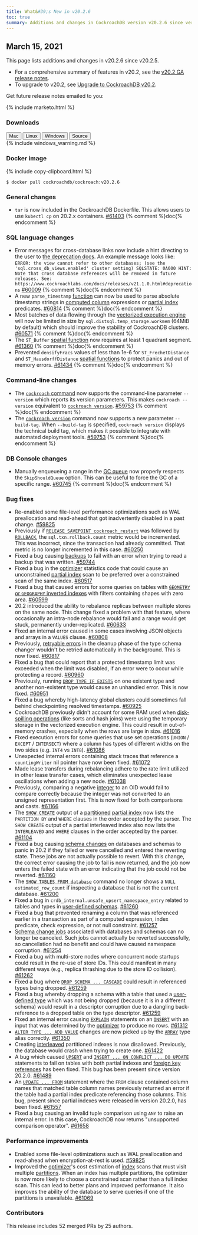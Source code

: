 ```yaml
---
title: What&#39;s New in v20.2.6
toc: true
summary: Additions and changes in CockroachDB version v20.2.6 since version v20.2.5
---
```


## March 15, 2021

This page lists additions and changes in v20.2.6 since v20.2.5.

- For a comprehensive summary of features in v20.2, see the [v20.2 GA release notes](v20.2.0.html).
- To upgrade to v20.2, see [Upgrade to CockroachDB v20.2](../v20.2/upgrade-cockroach-version.html).

Get future release notes emailed to you:

{% include marketo.html %}


### Downloads

<div id="os-tabs" class="clearfix">
    <a href="https://binaries.cockroachdb.com/cockroach-v20.2.6.darwin-10.9-amd64.tgz"><button id="mac" data-eventcategory="mac-binary-release-notes">Mac</button></a>
    <a href="https://binaries.cockroachdb.com/cockroach-v20.2.6.linux-amd64.tgz"><button id="linux" data-eventcategory="linux-binary-release-notes">Linux</button></a>
    <a href="https://binaries.cockroachdb.com/cockroach-v20.2.6.windows-6.2-amd64.zip"><button id="windows" data-eventcategory="windows-binary-release-notes" data-scope="windows">Windows</button></a>
    <a href="https://binaries.cockroachdb.com/cockroach-v20.2.6.src.tgz"><button id="source" data-eventcategory="source-release-notes">Source</button></a>
</div>

<section class="filter-content" data-scope="windows">
{% include windows_warning.md %}
</section>

### Docker image

{% include copy-clipboard.html %}
~~~shell
$ docker pull cockroachdb/cockroach:v20.2.6
~~~

### General changes

- `tar` is now included in the CockroachDB Dockerfile. This allows users to use `kubectl cp` on 20.2.x containers. [#61403][#61403] {% comment %}doc{% endcomment %}

### SQL language changes

- Error messages for cross-database links now include a hint directing to the user to [the deprecation docs](v20.2.0.html#deprecations). An example message looks like:  `ERROR: the view cannot refer to other databases; (see the 'sql.cross_db_views.enabled' cluster setting) SQLSTATE: 0A000 HINT: Note that cross database references will be removed in future releases. See: https://www.cockroachlabs.com/docs/releases/v21.1.0.html#deprecations` [#60009][#60009] {% comment %}doc{% endcomment %}
- A new `parse_timestamp` [function](../v20.2/functions-and-operators.html) can now be used to parse absolute timestamp strings in [computed column](../v20.2/computed-columns.html) expressions or [partial index](../v20.2/partial-indexes.html) predicates. [#60814][#60814] {% comment %}doc{% endcomment %}
- Most batches of data flowing through the [vectorized execution engine](../v20.2/vectorized-execution.html) will now be limited in size by `sql.distsql.temp_storage.workmem` (64MiB by default) which should improve the stability of CockroachDB clusters. [#60571][#60571] {% comment %}doc{% endcomment %}
- The `ST_Buffer` [spatial function](../v20.2/functions-and-operators.html#spatial-functions) now requires at least 1 quadrant segment. [#61360][#61360] {% comment %}doc{% endcomment %}
- Prevented `densifyFracs` values of less than 1e-6 for `ST_FrechetDistance` and `ST_HausdorffDistance` [spatial functions](../v20.2/functions-and-operators.html#spatial-functions) to protect panics and out of memory errors. [#61434][#61434] {% comment %}doc{% endcomment %}

### Command-line changes

- The [`cockroach` command](../v20.2/cockroach-commands.html) now supports the command-line parameter `--version` which reports its version parameters. This makes `cockroach --version` equivalent to [`cockroach version`](../v20.2/cockroach-version.html). [#59753][#59753] {% comment %}doc{% endcomment %}
- The [`cockroach version`](../v20.2/cockroach-version.html) command now supports a new parameter `--build-tag`. When `--build-tag` is specified, `cockroach version` displays the technical build tag, which makes it possible to integrate with automated deployment tools. [#59753][#59753] {% comment %}doc{% endcomment %}

### DB Console changes

- Manually enqueueing a range in the [GC queue](../v20.2/architecture/storage-layer.html#garbage-collection) now properly respects the `SkipShouldQueue` option. This can be useful to force the GC of a specific range. [#60745][#60745] {% comment %}doc{% endcomment %}

### Bug fixes

- Re-enabled some file-level performance optimizations such as WAL preallocation and read-ahead that got inadvertently disabled in a past change. [#59825][#59825]
- Previously if [`RELEASE SAVEPOINT cockroach_restart`](../v20.2/savepoint.html) was followed by [`ROLLBACK`](../v20.2/rollback-transaction.html), the `sql.txn.rollback.count` metric would be incremented. This was incorrect, since the transaction had already committed. That metric is no longer incremented in this case. [#60250][#60250]
- Fixed a bug causing [backups](../v20.2/backup.html) to fail with an error when trying to read a backup that was written. [#59744][#59744]
- Fixed a bug in the [optimizer](../v20.2/cost-based-optimizer.html) statistics code that could cause an unconstrained [partial index](../v20.2/partial-indexes.html) scan to be preferred over a constrained scan of the same index. [#60517][#60517]
- Fixed a bug that caused errors for some queries on tables with [`GEOMETRY` or `GEOGRAPHY` inverted indexes](../v20.2/spatial-indexes.html) with filters containing shapes with zero area. [#60599][#60599]
- 20.2 introduced the ability to rebalance replicas between multiple stores on the same node. This change fixed a problem with that feature, where occasionally an intra-node rebalance would fail and a range would get stuck, permanently under-replicated. [#60633][#60633]
- Fixed an internal error caused in some cases involving JSON objects and arrays in a `VALUES` clause. [#60808][#60808]
- Previously, [retryable errors](../v20.2/transaction-retry-error-reference.html) in the cleanup phase of the type schema changer wouldn't be retried automatically in the background. This is now fixed. [#60817][#60817]
- Fixed a bug that could report that a protected timestamp limit was exceeded when the limit was disabled, if an error were to occur while protecting a record. [#60960][#60960]
- Previously, running [`DROP TYPE IF EXISTS`](../v20.2/drop-type.html) on one existent type and another non-existent type would cause an unhandled error. This is now fixed. [#60951][#60951]
- Fixed a bug whereby high-latency global clusters could sometimes fall behind checkpointing resolved timestamps. [#60925][#60925]
- CockroachDB previously didn't account for some RAM used when [disk-spilling operations](../v20.2/vectorized-execution.html#disk-spilling-operations) (like sorts and hash joins) were using the temporary storage in the vectorized execution engine. This could result in out-of-memory crashes, especially when the rows are large in size. [#61016][#61016]
- Fixed execution errors for some queries that use set operations (`UNION` / `EXCEPT` / `INTERSECT`) where a column has types of different widths on the two sides (e.g. `INT4` vs `INT8`). [#61086][#61086]
- Unexpected internal errors containing stack traces that reference a `countingWriter` nil pointer have now been fixed. [#61072][#61072]
- Made lease transfers during rebalancing adhere to the rate limit utilized in other lease transfer cases, which eliminates unexpected lease oscillations when adding a new node. [#61038][#61038]
- Previously, comparing a negative [integer](../v20.2/int.html) to an OID would fail to compare correctly because the integer was not converted to an unsigned representation first. This is now fixed for both comparisons and casts. [#61166][#61166]
- The [`SHOW CREATE`](../v20.2/show-create.html) output of a [partitioned](../v20.2/partition-by.html) [partial index](../v20.2/partial-indexes.html) now lists the `PARTITION BY` and `WHERE` clauses in the order accepted by the parser. The `SHOW CREATE` output of a partial interleaved index also now lists the `INTERLEAVED` and `WHERE` clauses in the order accepted by the parser. [#61104][#61104]
- Fixed a bug causing [schema changes](../v20.2/online-schema-changes.html) on databases and schemas to panic in 20.2 if they failed or were cancelled and entered the reverting state. These jobs are not actually possible to revert. With this change, the correct error causing the job to fail is now returned, and the job now enters the failed state with an error indicating that the job could not be reverted. [#61160][#61160]
- The [`SHOW TABLES FROM database`](../v20.2/show-tables.html) command no longer shows a `NULL estimated_row_count` if inspecting a database that is not the current database. [#61200][#61200]
- Fixed a bug in `crdb_internal.unsafe_upsert_namespace_entry` related to tables and types in [user-defined schemas](../v20.2/create-schema.html). [#61260][#61260]
- Fixed a bug that prevented renaming a column that was referenced earlier in a transaction as part of a computed expression, index predicate, check expression, or not null constraint. [#61257][#61257]
- [Schema change jobs](../v20.2/online-schema-changes.html) associated with databases and schemas can no longer be canceled. Such jobs cannot actually be reverted successfully, so cancellation had no benefit and could have caused namespace corruption. [#61254][#61254]
- Fixed a bug with multi-store nodes where concurrent node startups could result in the re-use of store IDs. This could manifest in many different ways (e.g., replica thrashing due to the store ID collision). [#61262][#61262]
- Fixed a bug where [`DROP SCHEMA ... CASCADE`](../v20.2/drop-schema.html) could result in referenced types being dropped. [#61259][#61259]
- Fixed a bug whereby dropping a schema with a table that used a [user-defined type](../v20.2/create-type.html) which was not being dropped (because it is in a different schema) would result in a descriptor corruption due to a dangling back-reference to a dropped table on the type descriptor. [#61259][#61259]
- Fixed an internal error causing [`EXPLAIN`](../v20.2/explain.html) statements on an [`INSERT`](../v20.2/insert.html) with an input that was determined by the [optimizer](../v20.2/cost-based-optimizer.html) to produce no rows. [#61312][#61312]
- [`ALTER TYPE ... ADD VALUE`](../v20.2/alter-type.html) changes are now picked up by the [`ARRAY`](../v20.2/array.html) type alias correctly. [#61350][#61350]
- Creating [interleaved](../v20.2/interleave-in-parent.html) partitioned indexes is now disallowed. Previously, the database would crash when trying to create one. [#61422][#61422]
- A bug which caused [`UPSERT`](../v20.2/upsert.html) and [`INSERT ... ON CONFLICT ... DO UPDATE`](../v20.2/insert.html) statements to fail on tables with both partial indexes and [foreign key references](../v20.2/foreign-key.html) has been fixed. This bug has been present since version 20.2.0. [#61489][#61489]
- An [`UPDATE ... FROM`](../v20.2/update.html) statement where the `FROM` clause contained column names that matched table column names previously returned an error if the table had a partial index predicate referencing those columns. This bug, present since partial indexes were released in version 20.2.0, has been fixed. [#61557][#61557]
- Fixed a bug causing an invalid tuple comparison using `ANY` to raise an internal error. In this case, CockroachDB now returns "unsupported comparison operator". [#61658][#61658]

### Performance improvements

- Enabled some file-level optimizations such as WAL preallocation and read-ahead when encryption-at-rest is used. [#59825][#59825]
- Improved the [optimizer](../v20.2/cost-based-optimizer.html)'s cost estimation of [index](../v20.2/indexes.html) scans that must visit multiple [partitions](../v20.2/partition-by.html). When an index has multiple partitions, the optimizer is now more likely to choose a constrained scan rather than a full index scan. This can lead to better plans and improved performance. It also improves the ability of the database to serve queries if one of the partitions is unavailable. [#61069][#61069]

### Contributors

This release includes 52 merged PRs by 25 authors.

[#59744]: https://github.com/cockroachdb/cockroach/pull/59744
[#59753]: https://github.com/cockroachdb/cockroach/pull/59753
[#59825]: https://github.com/cockroachdb/cockroach/pull/59825
[#60009]: https://github.com/cockroachdb/cockroach/pull/60009
[#60250]: https://github.com/cockroachdb/cockroach/pull/60250
[#60517]: https://github.com/cockroachdb/cockroach/pull/60517
[#60571]: https://github.com/cockroachdb/cockroach/pull/60571
[#60599]: https://github.com/cockroachdb/cockroach/pull/60599
[#60633]: https://github.com/cockroachdb/cockroach/pull/60633
[#60745]: https://github.com/cockroachdb/cockroach/pull/60745
[#60808]: https://github.com/cockroachdb/cockroach/pull/60808
[#60814]: https://github.com/cockroachdb/cockroach/pull/60814
[#60817]: https://github.com/cockroachdb/cockroach/pull/60817
[#60925]: https://github.com/cockroachdb/cockroach/pull/60925
[#60951]: https://github.com/cockroachdb/cockroach/pull/60951
[#60960]: https://github.com/cockroachdb/cockroach/pull/60960
[#61016]: https://github.com/cockroachdb/cockroach/pull/61016
[#61038]: https://github.com/cockroachdb/cockroach/pull/61038
[#61069]: https://github.com/cockroachdb/cockroach/pull/61069
[#61072]: https://github.com/cockroachdb/cockroach/pull/61072
[#61086]: https://github.com/cockroachdb/cockroach/pull/61086
[#61104]: https://github.com/cockroachdb/cockroach/pull/61104
[#61160]: https://github.com/cockroachdb/cockroach/pull/61160
[#61166]: https://github.com/cockroachdb/cockroach/pull/61166
[#61200]: https://github.com/cockroachdb/cockroach/pull/61200
[#61254]: https://github.com/cockroachdb/cockroach/pull/61254
[#61257]: https://github.com/cockroachdb/cockroach/pull/61257
[#61259]: https://github.com/cockroachdb/cockroach/pull/61259
[#61260]: https://github.com/cockroachdb/cockroach/pull/61260
[#61262]: https://github.com/cockroachdb/cockroach/pull/61262
[#61312]: https://github.com/cockroachdb/cockroach/pull/61312
[#61350]: https://github.com/cockroachdb/cockroach/pull/61350
[#61360]: https://github.com/cockroachdb/cockroach/pull/61360
[#61403]: https://github.com/cockroachdb/cockroach/pull/61403
[#61422]: https://github.com/cockroachdb/cockroach/pull/61422
[#61434]: https://github.com/cockroachdb/cockroach/pull/61434
[#61489]: https://github.com/cockroachdb/cockroach/pull/61489
[#61557]: https://github.com/cockroachdb/cockroach/pull/61557
[#61658]: https://github.com/cockroachdb/cockroach/pull/61658
